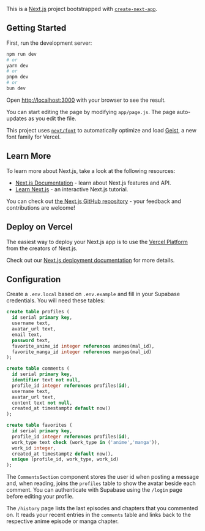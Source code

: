 This is a [Next.js](https://nextjs.org) project bootstrapped with [`create-next-app`](https://github.com/vercel/next.js/tree/canary/packages/create-next-app).

## Getting Started

First, run the development server:

```bash
npm run dev
# or
yarn dev
# or
pnpm dev
# or
bun dev
```

Open [http://localhost:3000](http://localhost:3000) with your browser to see the result.

You can start editing the page by modifying `app/page.js`. The page auto-updates as you edit the file.

This project uses [`next/font`](https://nextjs.org/docs/app/building-your-application/optimizing/fonts) to automatically optimize and load [Geist](https://vercel.com/font), a new font family for Vercel.

## Learn More

To learn more about Next.js, take a look at the following resources:

- [Next.js Documentation](https://nextjs.org/docs) - learn about Next.js features and API.
- [Learn Next.js](https://nextjs.org/learn) - an interactive Next.js tutorial.

You can check out [the Next.js GitHub repository](https://github.com/vercel/next.js) - your feedback and contributions are welcome!

## Deploy on Vercel

The easiest way to deploy your Next.js app is to use the [Vercel Platform](https://vercel.com/new?utm_medium=default-template&filter=next.js&utm_source=create-next-app&utm_campaign=create-next-app-readme) from the creators of Next.js.

Check out our [Next.js deployment documentation](https://nextjs.org/docs/app/building-your-application/deploying) for more details.

## Configuration

Create a `.env.local` based on `.env.example` and fill in your Supabase credentials. You will need these tables:

```sql
create table profiles (
  id serial primary key,
  username text,
  avatar_url text,
  email text,
  password text,
  favorite_anime_id integer references animes(mal_id),
  favorite_manga_id integer references mangas(mal_id)
);

create table comments (
  id serial primary key,
  identifier text not null,
  profile_id integer references profiles(id),
  username text,
  avatar_url text,
  content text not null,
  created_at timestamptz default now()
);

create table favorites (
  id serial primary key,
  profile_id integer references profiles(id),
  work_type text check (work_type in ('anime','manga')),
  work_id integer,
  created_at timestamptz default now(),
  unique (profile_id, work_type, work_id)
);
```

The `CommentsSection` component stores the user id when posting a message and, when reading, joins the `profiles` table to show the avatar beside each comment.
You can authenticate with Supabase using the `/login` page before editing your profile.

The `/history` page lists the last episodes and chapters that you commented on. It reads your recent entries in the `comments` table and links back to the respective anime episode or manga chapter.

